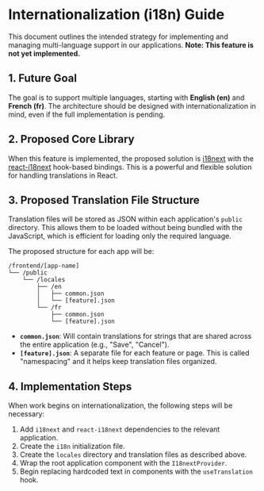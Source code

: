 # Internationalization (i18n) Guide

This document outlines the intended strategy for implementing and managing multi-language support in our applications. **Note: This feature is not yet implemented.**

## 1. Future Goal

The goal is to support multiple languages, starting with **English (en)** and **French (fr)**. The architecture should be designed with internationalization in mind, even if the full implementation is pending.

## 2. Proposed Core Library

When this feature is implemented, the proposed solution is [i18next](https://www.i18next.com/) with the [react-i18next](https://react.i18next.com/) hook-based bindings. This is a powerful and flexible solution for handling translations in React.

## 3. Proposed Translation File Structure

Translation files will be stored as JSON within each application's `public` directory. This allows them to be loaded without being bundled with the JavaScript, which is efficient for loading only the required language.

The proposed structure for each app will be:

```
/frontend/[app-name]
└── /public
    └── /locales
        ├── /en
        │   ├── common.json
        │   └── [feature].json
        └── /fr
            ├── common.json
            └── [feature].json
```

- **`common.json`**: Will contain translations for strings that are shared across the entire application (e.g., "Save", "Cancel").
- **`[feature].json`**: A separate file for each feature or page. This is called "namespacing" and it helps keep translation files organized.

## 4. Implementation Steps

When work begins on internationalization, the following steps will be necessary:

1.  Add `i18next` and `react-i18next` dependencies to the relevant application.
2.  Create the `i18n` initialization file.
3.  Create the `locales` directory and translation files as described above.
4.  Wrap the root application component with the `I18nextProvider`.
5.  Begin replacing hardcoded text in components with the `useTranslation` hook.